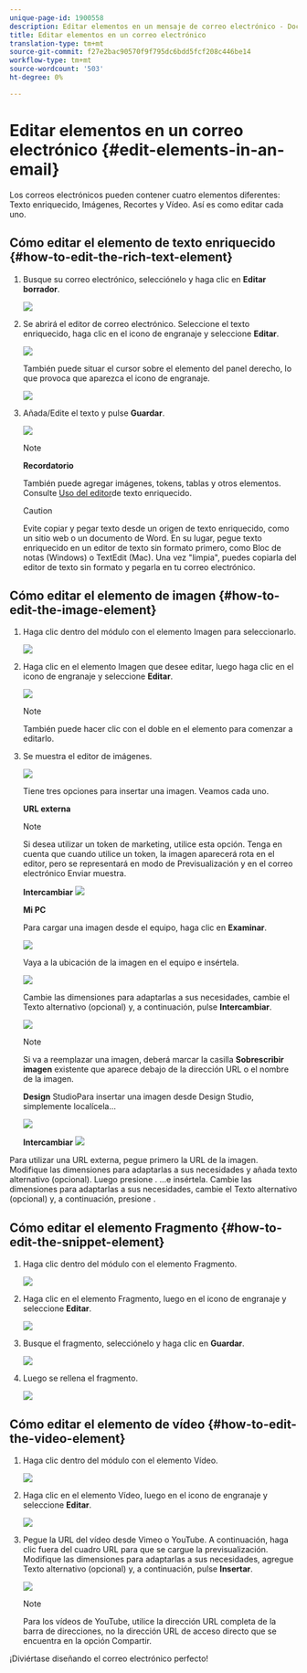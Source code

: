 ```yaml
---
unique-page-id: 1900558
description: Editar elementos en un mensaje de correo electrónico - Documentos de marketing - Documentación del producto
title: Editar elementos en un correo electrónico
translation-type: tm+mt
source-git-commit: f27e2bac90570f9f795dc6bdd5fcf208c446be14
workflow-type: tm+mt
source-wordcount: '503'
ht-degree: 0%

---
```



# Editar elementos en un correo electrónico {#edit-elements-in-an-email}

Los correos electrónicos pueden contener cuatro elementos diferentes: Texto enriquecido, Imágenes, Recortes y Vídeo. Así es como editar cada uno.

## Cómo editar el elemento de texto enriquecido {#how-to-edit-the-rich-text-element}

1. Busque su correo electrónico, selecciónelo y haga clic en **Editar borrador**.

   ![](assets/one-edited.png)

1. Se abrirá el editor de correo electrónico. Seleccione el texto enriquecido, haga clic en el icono de engranaje y seleccione **Editar**.

   ![](assets/two.png)

   También puede situar el cursor sobre el elemento del panel derecho, lo que provoca que aparezca el icono de engranaje.

   ![](assets/three.png)

1. Añada/Edite el texto y pulse **Guardar**.

   ![](assets/four.png)

   >[!NOTE]
   >
   >**Recordatorio**
   >
   >
   >También puede agregar imágenes, tokens, tablas y otros elementos. Consulte [Uso del editor](../../../../product-docs/email-marketing/general/understanding-the-email-editor/using-the-rich-text-editor.md)de texto enriquecido.

   >[!CAUTION]
   >
   >Evite copiar y pegar texto desde un origen de texto enriquecido, como un sitio web o un documento de Word. En su lugar, pegue texto enriquecido en un editor de texto sin formato primero, como Bloc de notas (Windows) o TextEdit (Mac). Una vez &quot;limpia&quot;, puedes copiarla del editor de texto sin formato y pegarla en tu correo electrónico.

## Cómo editar el elemento de imagen {#how-to-edit-the-image-element}

1. Haga clic dentro del módulo con el elemento Imagen para seleccionarlo.

   ![](assets/five.png)

1. Haga clic en el elemento Imagen que desee editar, luego haga clic en el icono de engranaje y seleccione **Editar**.

   ![](assets/six.png)

   >[!NOTE]
   >
   >También puede hacer clic con el doble en el elemento para comenzar a editarlo.

1. Se muestra el editor de imágenes.

   ![](assets/seven.png)

   Tiene tres opciones para insertar una imagen. Veamos cada uno.

   **URL externa**

   >[!NOTE]
   >
   >Si desea utilizar un token de marketing, utilice esta opción. Tenga en cuenta que cuando utilice un token, la imagen aparecerá rota en el editor, pero se representará en modo de Previsualización y en el correo electrónico Enviar muestra.

   **Intercambiar** ![](assets/eight.png)

   **Mi PC**

   Para cargar una imagen desde el equipo, haga clic en **Examinar**.

   ![](assets/nine.png)

   Vaya a la ubicación de la imagen en el equipo e insértela.

   ![](assets/ten.png)

   Cambie las dimensiones para adaptarlas a sus necesidades, cambie el Texto alternativo (opcional) y, a continuación, pulse **Intercambiar**.

   ![](assets/eleven.png)

   >[!NOTE]
   >
   >Si va a reemplazar una imagen, deberá marcar la casilla **Sobrescribir imagen** existente que aparece debajo de la dirección URL o el nombre de la imagen.

   **Design** StudioPara insertar una imagen desde Design Studio, simplemente localícela...

   ![](assets/twelve.png)

   **Intercambiar**
   ![](assets/thirteen.png)

Para utilizar una URL externa, pegue primero la URL de la imagen. Modifique las dimensiones para adaptarlas a sus necesidades y añada texto alternativo (opcional). Luego presione .               ...e insértela. Cambie las dimensiones para adaptarlas a sus necesidades, cambie el Texto alternativo (opcional) y, a continuación, presione .

## Cómo editar el elemento Fragmento {#how-to-edit-the-snippet-element}

1. Haga clic dentro del módulo con el elemento Fragmento.

   ![](assets/fourteen.png)

1. Haga clic en el elemento Fragmento, luego en el icono de engranaje y seleccione **Editar**.

   ![](assets/fifteen.png)

1. Busque el fragmento, selecciónelo y haga clic en **Guardar**.

   ![](assets/sixteen.png)

1. Luego se rellena el fragmento.

   ![](assets/eighteen.png)

## Cómo editar el elemento de vídeo {#how-to-edit-the-video-element}

1. Haga clic dentro del módulo con el elemento Vídeo.

   ![](assets/nineteen.png)

1. Haga clic en el elemento Vídeo, luego en el icono de engranaje y seleccione **Editar**.

   ![](assets/twenty.png)

1. Pegue la URL del vídeo desde Vimeo o YouTube. A continuación, haga clic fuera del cuadro URL para que se cargue la previsualización. Modifique las dimensiones para adaptarlas a sus necesidades, agregue Texto alternativo (opcional) y, a continuación, pulse **Insertar**.

   ![](assets/twentyone.png)

   >[!NOTE]
   >
   >Para los vídeos de YouTube, utilice la dirección URL completa de la barra de direcciones, no la dirección URL de acceso directo que se encuentra en la opción Compartir.

¡Diviértase diseñando el correo electrónico perfecto!
